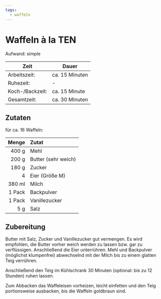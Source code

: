 ```yaml
---
tags:
  - waffeln 
---
```


# Waffeln à la TEN

Aufwand: simple

| Zeit            | Dauer          |
|-----------------|----------------|
| Arbeitszeit:    | ca. 15 Minuten |
| Ruhezeit:       | -              |
| Koch-/Backzeit: | ca. 15 Minute  |
| Gesamtzeit:     | ca. 30 Minuten |

## Zutaten

für ca. 16 Waffeln:

|  Menge | Zutat               |
|-------:|:--------------------|
|  400 g | Mehl                |
|  200 g | Butter (sehr weich) |
|  180 g | Zucker              |
|      4 | Eier (Größe M)      |
| 380 ml | Milch               |
| 1 Pack | Backpulver          |
| 1 Pack | Vanillezucker       |
|    5 g | Salz                |

## Zubereitung

Butter mit Salz, Zucker und Vanillezucker gut vermengen. Es wird empfohlen, die
Butter vorher weich werden zu lassen bzw. gar zu verflüssigen. Anschließend die
Eier unterrühren.
Mehl und Backpulver (möglichst klumpenfrei) abwechselnd mit der Milch bis zu
einem glatten Teig verrühren.

Anschließend den Teig im Kühlschrank 30 Minuten (optional: bis zu 12 Stunden)
ruhen lassen.

Zum Abbacken das Waffeleisen vorheizen, leicht einfetten und den Teig
portionsweise ausbacken, bis die Waffeln goldbraun sind.